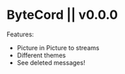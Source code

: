 # ByteCord || v0.0.0

Features: 
- Picture in Picture to streams
- Different themes
- See deleted messages!
